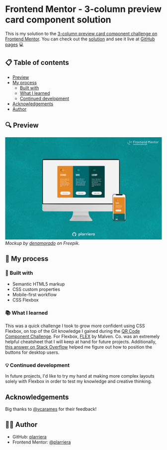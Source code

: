 # Frontend Mentor - 3-column preview card component solution

This is my solution to the [3-column preview card component challenge on Frontend Mentor](https://www.frontendmentor.io/challenges/3column-preview-card-component-pH92eAR2-). You can check out the [solution](https://www.frontendmentor.io/solutions/3column-preview-card-component-css-flexbox-mobilefirst-workflow-D8Ms689tqR) and see it live at [GitHub pages](https://plarriera.github.io/3-column-preview-card/) 💻

## 📋 Table of contents

- [Preview](#preview)
- [My process](#my-process)
  - [Built with](#built-with)
  - [What I learned](#what-i-learned)
  - [Continued development](#continued-development)
- [Acknowledgements](#acknowledgements)
- [Author](#author)

## 🔍 Preview

![A desktop computer and a phone showcasing screenshots of the solution.](./3columncard-preview.jpg)
*Mockup by [denamorado](https://www.freepik.com/free-psd/digital-devices-screen-editable_32084754.htm#query=desktop%20and%20phone%20mockup&position=4&from_view=keyword) on Freepik.*

## 🌱 My process

### 🚀 Built with

- Semantic HTML5 markup
- CSS custom properties
- Mobile-first workflow
- CSS Flexbox

### 📚 What I learned

This was a quick challenge I took to grow more confident using CSS Flexbox, on top of the Git knowledge I gained during the [QR Code Component Challenge](https://github.com/plarriera/qr-code-component). For Flexbox, [FLEX](https://flexbox.malven.co/) by Malven. Co. was an extremely helpful cheatsheet that I will keep at hand for future projects. Additionally, [this answer on Stack Overflow](https://stackoverflow.com/a/526041) helped me figure out how to position the buttons for desktop users.

### 💡 Continued development

In future projects, I'd like to try my hand at making more complex layouts solely with Flexbox in order to test my knowledge and creative thinking.

## Acknowledgements

Big thanks to [@vcarames](https://www.frontendmentor.io/profile/vcarames) for their feedback!

 ## 👩‍💻 Author

- GitHub: [plarriera](https://github.com/plarriera)
- Frontend Mentor: [@plarriera](https://www.frontendmentor.io/profile/plarriera)
